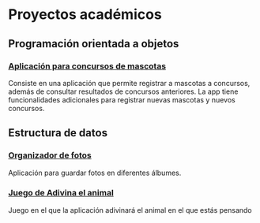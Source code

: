 # Proyectos académicos


## Programación orientada a objetos
### [Aplicación para concursos de mascotas](https://github.com/Nathscrespo/Proyecto-POO-parcial1-grupo8.git)
Consiste en una aplicación que permite registrar a mascotas a concursos, además de consultar resultados de concursos anteriores. La app tiene funcionalidades adicionales para registrar nuevas mascotas y nuevos concursos.
## Estructura de datos
### [Organizador de fotos](https://github.com/santi0ne/ProyectoEDD.git)
Aplicación para guardar fotos en diferentes álbumes.
### [Juego de Adivina el animal](https://github.com/santi0ne/ProyectoJuegoIIP.git)
Juego en el que la aplicación adivinará el animal en el que estás pensando
